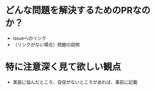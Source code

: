 # どんな問題を解決するためのPRなのか？
- issueへのリンク
- （リンクがない場合）問題の説明

# 特に注意深く見て欲しい観点
- 実装に悩んだところ、自信がないところがあれば、事前に記載
